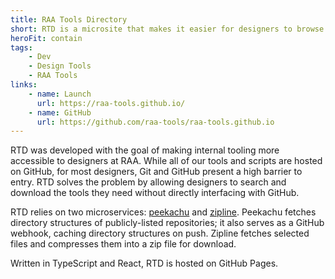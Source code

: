 ```yaml
---
title: RAA Tools Directory
short: RTD is a microsite that makes it easier for designers to browse through, search, and download all available scripts and internal design tools. Scripts are listed by repository, typically categorized by language.
heroFit: contain
tags: 
    - Dev
    - Design Tools
    - RAA Tools
links: 
    - name: Launch
      url: https://raa-tools.github.io/
    - name: GitHub
      url: https://github.com/raa-tools/raa-tools.github.io
---
```


RTD was developed with the goal of making internal tooling more accessible to designers at RAA. While all of our tools and scripts are hosted on GitHub, for most designers, Git and GitHub present a high barrier to entry. RTD solves the problem by allowing designers to search and download the tools they need without directly interfacing with GitHub.

RTD relies on two microservices: [peekachu](https://github.com/raa-tools/peekachu) and [zipline](https://github.com/raa-tools/zipline). Peekachu fetches directory structures of publicly-listed repositories; it also serves as a GitHub webhook, caching directory structures on push. Zipline fetches selected files and compresses them into a zip file for download.

Written in TypeScript and React, RTD is hosted on GitHub Pages.
